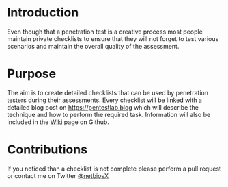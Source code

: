 # Introduction
Even though that a penetration test is a creative process most people maintain private checklists to ensure that they will not forget to test various scenarios and maintain the overall quality of the assessment.

# Purpose
The aim is to create detailed checklists that can be used by penetration testers during their assessments. Every checklist will be linked with a detailed blog post on https://pentestlab.blog which will describe the technique and how to perform the required task. Information will also be included in the [Wiki](https://github.com/netbiosX/Checklists/wiki) page on Github.    

# Contributions
If you noticed than a checklist is not complete please perform a pull request or contact me on Twitter [@netbiosX](www.twitter.com/netbiosX)
